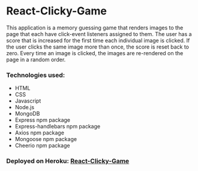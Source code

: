 # React-Clicky-Game
This application is a memory guessing game that renders images to the page that each have click-event listeners assigned to them. The user has a score that is increased for the first time each individual image is clicked.  If the user clicks the same image more than once, the score is reset back to zero.  Every time an image is clicked, the images are re-rendered on the page in a random order.

### Technologies used:
* HTML
* CSS
* Javascript
* Node.js
* MongoDB
* Express npm package
* Express-handlebars npm package
* Axios npm package
* Mongoose npm package
* Cheerio npm package

### Deployed on Heroku: [React-Clicky-Game](https://radiant-tundra-27722.herokuapp.com/)